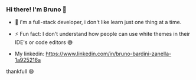 ### Hi there! I'm Bruno 👋


- 🌱 i'm a full-stack developer, i don't like learn just one thing at a time.

- ⚡ Fun fact: I don't understand how people can use white themes in their IDE's or code editors :sweat_smile:

- My linkedin: https://www.linkedin.com/in/bruno-bardini-zanella-1a925216a

thankfull :smile:
